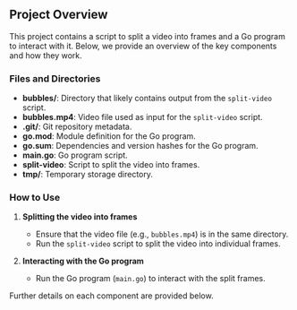 ## Project Overview

This project contains a script to split a video into frames and a Go program to interact with it. Below, we provide an overview of the key components and how they work.

### Files and Directories

- **bubbles/**: Directory that likely contains output from the `split-video` script.
- **bubbles.mp4**: Video file used as input for the `split-video` script.
- **.git/**: Git repository metadata.
- **go.mod**: Module definition for the Go program.
- **go.sum**: Dependencies and version hashes for the Go program.
- **main.go**: Go program script.
- **split-video**: Script to split the video into frames.
- **tmp/**: Temporary storage directory.

### How to Use

1. **Splitting the video into frames**
   - Ensure that the video file (e.g., `bubbles.mp4`) is in the same directory.
   - Run the `split-video` script to split the video into individual frames.

2. **Interacting with the Go program**
   - Run the Go program (`main.go`) to interact with the split frames.

Further details on each component are provided below.

